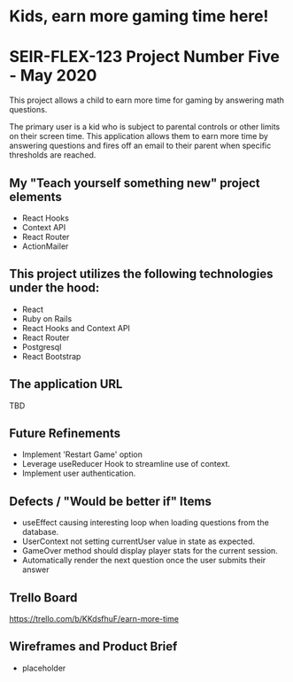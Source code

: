 # Kids, earn more gaming time here!

# SEIR-FLEX-123  Project Number Five - May 2020
This project allows a child to earn more time for gaming by answering math questions.

The primary user is a kid who is subject to parental controls or other limits on their screen time.
This application allows them to earn more time by answering questions and fires off an email to their parent
when specific thresholds are reached.

## My "Teach yourself something new" project elements 
- React Hooks
- Context API
- React Router
- ActionMailer

## This project utilizes the following technologies under the hood:
- React
- Ruby on Rails
- React Hooks and Context API
- React Router
- Postgresql
- React Bootstrap


## The application URL
TBD

## Future Refinements
- Implement 'Restart Game' option
- Leverage useReducer Hook to streamline use of context.
- Implement user authentication.

## Defects / "Would be better if" Items
- useEffect causing interesting loop when loading questions from the database.
- UserContext not setting currentUser value in state as expected.
- GameOver method should display player stats for the current session.
- Automatically render the next question once the user submits their answer

## Trello Board
https://trello.com/b/KKdsfhuF/earn-more-time

## Wireframes and Product Brief

- placeholder